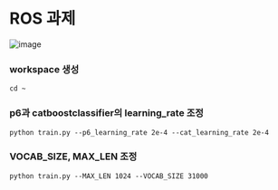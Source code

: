 # ROS 과제
![image](https://github.com/V2LLAIN/ROS/assets/104286511/76ec9923-2078-49ed-b112-437f7d2265db)

### workspace 생성
    cd ~

### p6과 catboostclassifier의 learning_rate 조정
    python train.py --p6_learning_rate 2e-4 --cat_learning_rate 2e-4

### VOCAB_SIZE, MAX_LEN 조정
    python train.py --MAX_LEN 1024 --VOCAB_SIZE 31000
